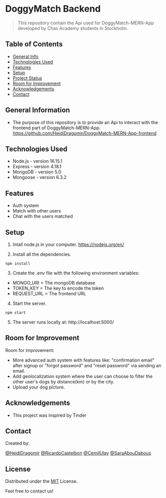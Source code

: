 # DoggyMatch Backend
> This repository contain the Api used for DoggyMatch-MERN-App developed by Chas Academy students in Stockholm.

## Table of Contents
* [General Info](#general-information)
* [Technologies Used](#technologies-used)
* [Features](#features)
* [Setup](#setup)
* [Project Status](#project-status)
* [Room for Improvement](#room-for-improvement)
* [Acknowledgements](#acknowledgements)
* [Contact](#contact)
<!-- * [License](#license) -->

## General Information
- The purpose of this repository is to provide an Api to interact with the frontend part of DoggyMatch-MERN-App. https://github.com/HeidiDragomir/DoggyMatch-MERN-App-frontend

## Technologies Used
- Node.js - version 16.15.1
- Express - version 4.18.1
- MongoDB - version 5.0
- Mongoose - version 6.3.2

## Features
- Auth system
- Match with other users
- Chat with the users matched

## Setup
1. Intall node.js in your computer. https://nodejs.org/en/

2. Install all the dependencies.

```
npm install
```

3. Create the .env file with the following environment variables:
- MONGO_URI = The mongoDB database
- TOKEN_KEY = The key to encode the token
- REQUEST_URL = The frontend URL

4. Start the server. 

```
npm start
```

5. The server runs locally at: http://localhost:5000/


## Room for Improvement

Room for improvement:
- More advanced auth system with features like: "confirmation email" after signup or "forgot password" and "reset password" via sending an email.
- Add geolocalization system where the user can choose to filter the other user's dogs by distance(km) or by the city.
- Upload your dog picture.

## Acknowledgements
- This project was inspired by Tinder

## Contact
Created by:

[@HeidiDragomir](https://github.com/HeidiDragomir)
[@RicardoCastelbon](https://github.com/RicardoCastelbon) 
[@CemilUlay](https://github.com/cimp08)
[@SaraAbouDabous](https://github.com/sarz2)


## License

Distributed under the [MIT](https://choosealicense.com/licenses/mit/) License.

Feel free to contact us!


